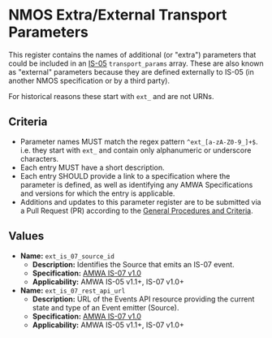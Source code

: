 # NMOS Extra/External Transport Parameters

This register contains the names of additional (or "extra") parameters that could be included in an [IS-05](https://specs.amwa.tv/is-05) `transport_params` array. These are also known as "external" parameters because they are defined externally to IS-05 (in another NMOS specification or by a third party).

For historical reasons these start with `ext_` and are not URNs.

## Criteria

- Parameter names MUST match the regex pattern `^ext_[a-zA-Z0-9_]+$`. i.e. they start with `ext_` and contain only alphanumeric or underscore characters.
- Each entry MUST have a short description.
- Each entry SHOULD provide a link to a specification where the parameter is defined, as well as identifying any AMWA Specifications and versions for which the entry is applicable.
- Additions and updates to this parameter register are to be submitted via a Pull Request (PR) according to the [General Procedures and Criteria](../common/).

## Values

- **Name:** `ext_is_07_source_id`
  - **Description:** Identifies the Source that emits an IS-07 event.
  - **Specification:** [AMWA IS-07 v1.0](https://github.com/AMWA-TV/nmos-event-tally/tree/v1.0.x)
  - **Applicability:** AMWA IS-05 v1.1+, IS-07 v1.0+
- **Name:** `ext_is_07_rest_api_url`
  - **Description:** URL of the Events API resource providing the current state and type of an Event emitter (Source).
  - **Specification:** [AMWA IS-07 v1.0](https://github.com/AMWA-TV/nmos-event-tally/tree/v1.0.x)
  - **Applicability:** AMWA IS-05 v1.1+, IS-07 v1.0+
